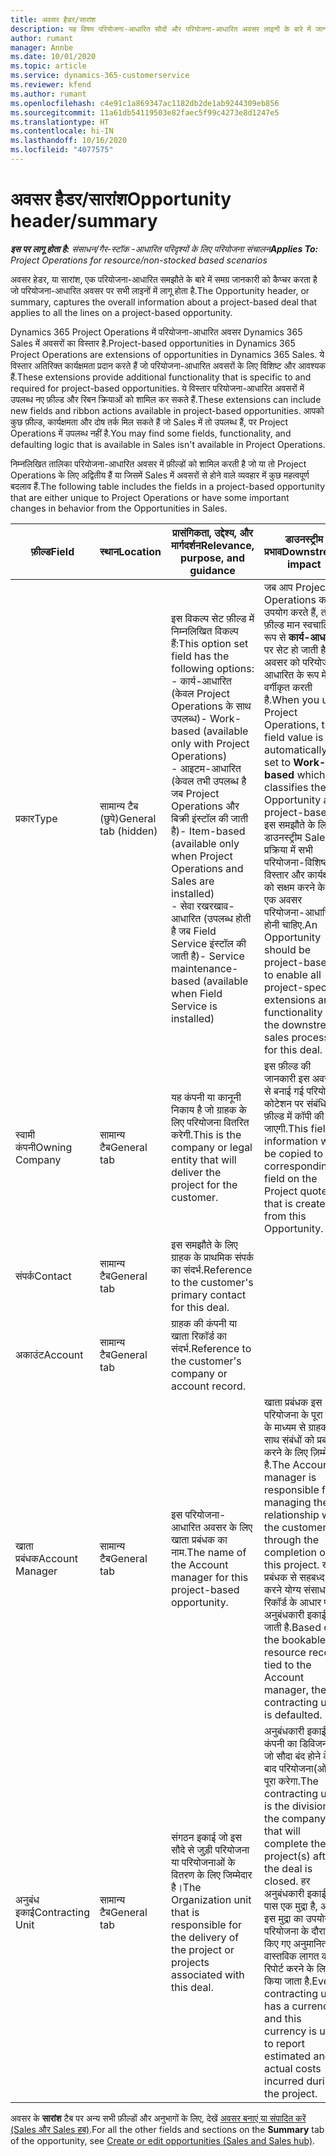 ```yaml
---
title: अवसर हैडर/सारांश
description: यह विषय परियोजना-आधारित सौदों और परियोजना-आधारित अवसर लाइनों के बारे में जानकारी प्रदान करता है.
author: rumant
manager: Annbe
ms.date: 10/01/2020
ms.topic: article
ms.service: dynamics-365-customerservice
ms.reviewer: kfend
ms.author: rumant
ms.openlocfilehash: c4e91c1a869347ac1182db2de1ab9244309eb856
ms.sourcegitcommit: 11a61db54119503e82faec5f99c4273e8d1247e5
ms.translationtype: HT
ms.contentlocale: hi-IN
ms.lasthandoff: 10/16/2020
ms.locfileid: "4077575"
---
```

# <a name="opportunity-headersummary"></a><span data-ttu-id="b828a-103">अवसर हैडर/सारांश</span><span class="sxs-lookup"><span data-stu-id="b828a-103">Opportunity header/summary</span></span>

<span data-ttu-id="b828a-104">_**इस पर लागू होता है:** संसाधन/गैर-स्टॉक -आधारित परिदृश्यों के लिए परियोजना संचालन_</span><span class="sxs-lookup"><span data-stu-id="b828a-104">_**Applies To:** Project Operations for resource/non-stocked based scenarios_</span></span>


<span data-ttu-id="b828a-105">अवसर हेडर, या सारांश, एक परियोजना-आधारित समझौते के बारे में समग्र जानकारी को कैप्चर करता है जो परियोजना-आधारित अवसर पर सभी लाइनों में लागू होता है.</span><span class="sxs-lookup"><span data-stu-id="b828a-105">The Opportunity header, or summary, captures the overall information about a project-based deal that applies to all the lines on a project-based opportunity.</span></span>

<span data-ttu-id="b828a-106">Dynamics 365 Project Operations में परियोजना-आधारित अवसर Dynamics 365 Sales में अवसरों का विस्तार है.</span><span class="sxs-lookup"><span data-stu-id="b828a-106">Project-based opportunities in Dynamics 365 Project Operations are extensions of opportunities in Dynamics 365 Sales.</span></span> <span data-ttu-id="b828a-107">ये विस्तार अतिरिक्त कार्यक्षमता प्रदान करते हैं जो परियोजना-आधारित अवसरों के लिए विशिष्ट और आवश्यक हैं.</span><span class="sxs-lookup"><span data-stu-id="b828a-107">These extensions provide additional functionality that is specific to and required for project-based opportunities.</span></span> <span data-ttu-id="b828a-108">ये विस्तार परियोजना-आधारित अवसरों में उपलब्ध नए फ़ील्ड और रिबन क्रियाओं को शामिल कर सकते हैं.</span><span class="sxs-lookup"><span data-stu-id="b828a-108">These extensions can include new fields and ribbon actions available in project-based opportunities.</span></span> <span data-ttu-id="b828a-109">आपको कुछ फ़ील्ड, कार्यक्षमता और दोष तर्क मिल सकते हैं जो Sales में तो उपलब्ध हैं, पर Project Operations में उपलब्ध नहीं है.</span><span class="sxs-lookup"><span data-stu-id="b828a-109">You may find some fields, functionality, and defaulting logic that is available in Sales isn't available in Project Operations.</span></span>

<span data-ttu-id="b828a-110">निम्नलिखित तालिका परियोजना-आधारित अवसर में फ़ील्डों को शामिल करती है जो या तो Project Operations के लिए अद्वितीय हैं या जिसमें Sales में अवसरों से होने वाले व्यवहार में कुछ महत्वपूर्ण बदलाव हैं.</span><span class="sxs-lookup"><span data-stu-id="b828a-110">The following table includes the fields in a project-based opportunity that are either unique to Project Operations or have some important changes in behavior from the Opportunities in Sales.</span></span>

| <span data-ttu-id="b828a-111">**फ़ील्ड**</span><span class="sxs-lookup"><span data-stu-id="b828a-111">**Field**</span></span> | <span data-ttu-id="b828a-112">**स्थान**</span><span class="sxs-lookup"><span data-stu-id="b828a-112">**Location**</span></span> | <span data-ttu-id="b828a-113">**प्रासंगिकता, उद्देश्य, और मार्गदर्शन**</span><span class="sxs-lookup"><span data-stu-id="b828a-113">**Relevance, purpose, and guidance**</span></span> | <span data-ttu-id="b828a-114">**डाउनस्ट्रीम प्रभाव**</span><span class="sxs-lookup"><span data-stu-id="b828a-114">**Downstream impact**</span></span> |
| --- | --- | --- | --- |
| <span data-ttu-id="b828a-115">प्रकार</span><span class="sxs-lookup"><span data-stu-id="b828a-115">Type</span></span> | <span data-ttu-id="b828a-116">सामान्य टैब (छुपे)</span><span class="sxs-lookup"><span data-stu-id="b828a-116">General tab (hidden)</span></span> | <span data-ttu-id="b828a-117">इस विकल्प सेट फ़ील्ड में निम्नलिखित विकल्प हैं:</span><span class="sxs-lookup"><span data-stu-id="b828a-117">This option set field has the following options:</span></span></br><span data-ttu-id="b828a-118">- कार्य-आधारित (केवल Project Operations के साथ उपलब्ध)</span><span class="sxs-lookup"><span data-stu-id="b828a-118">- Work-based (available only with Project Operations)</span></span></br><span data-ttu-id="b828a-119">- आइटम-आधारित (केवल तभी उपलब्ध है जब Project Operations और बिक्री इंस्टॉल की जाती है)</span><span class="sxs-lookup"><span data-stu-id="b828a-119">- Item-based (available only when Project Operations and Sales are installed)</span></span></br><span data-ttu-id="b828a-120">- सेवा रखरखाव-आधारित (उपलब्ध होती है जब Field Service इंस्टॉल की जाती है)</span><span class="sxs-lookup"><span data-stu-id="b828a-120">- Service maintenance-based (available when Field Service is installed)</span></span> | <span data-ttu-id="b828a-121">जब आप Project Operations का उपयोग करते हैं, तो यह फ़ील्ड मान स्वचालित रूप से **कार्य-आधारित** पर सेट हो जाती है जो अवसर को परियोजना-आधारित के रूप में वर्गीकृत करती है.</span><span class="sxs-lookup"><span data-stu-id="b828a-121">When you use Project Operations, this field value is automatically set to **Work-based** which classifies the Opportunity as project-based.</span></span> <span data-ttu-id="b828a-122">इस समझौते के लिए डाउनस्ट्रीम Sales प्रक्रिया में सभी परियोजना-विशिष्ट विस्तार और कार्यक्षमता को सक्षम करने के लिए एक अवसर परियोजना-आधारित होनी चाहिए.</span><span class="sxs-lookup"><span data-stu-id="b828a-122">An Opportunity should be project-based to enable all project-specific extensions and functionality in the downstream sales process for this deal.</span></span> |
| <span data-ttu-id="b828a-123">स्वामी कंपनी</span><span class="sxs-lookup"><span data-stu-id="b828a-123">Owning Company</span></span> | <span data-ttu-id="b828a-124">सामान्य टैब</span><span class="sxs-lookup"><span data-stu-id="b828a-124">General tab</span></span> | <span data-ttu-id="b828a-125">यह कंपनी या कानूनी निकाय है जो ग्राहक के लिए परियोजना वितरित करेगी.</span><span class="sxs-lookup"><span data-stu-id="b828a-125">This is the company or legal entity that will deliver the project for the customer.</span></span> | <span data-ttu-id="b828a-126">इस फ़ील्ड की जानकारी इस अवसर से बनाई गई परियोजना कोटेशन पर संबंधित फ़ील्ड में कॉपी की जाएगी.</span><span class="sxs-lookup"><span data-stu-id="b828a-126">This field information will be copied to the corresponding field on the Project quote that is created from this Opportunity.</span></span> |
| <span data-ttu-id="b828a-127">संपर्क</span><span class="sxs-lookup"><span data-stu-id="b828a-127">Contact</span></span> | <span data-ttu-id="b828a-128">सामान्य टैब</span><span class="sxs-lookup"><span data-stu-id="b828a-128">General tab</span></span> | <span data-ttu-id="b828a-129">इस समझौते के लिए ग्राहक के प्राथमिक संपर्क का संदर्भ.</span><span class="sxs-lookup"><span data-stu-id="b828a-129">Reference to the customer's primary contact for this deal.</span></span> | |
| <span data-ttu-id="b828a-130">अकाउंट</span><span class="sxs-lookup"><span data-stu-id="b828a-130">Account</span></span> | <span data-ttu-id="b828a-131">सामान्य टैब</span><span class="sxs-lookup"><span data-stu-id="b828a-131">General tab</span></span> | <span data-ttu-id="b828a-132">ग्राहक की कंपनी या खाता रिकॉर्ड का संदर्भ.</span><span class="sxs-lookup"><span data-stu-id="b828a-132">Reference to the customer's company or account record.</span></span> | |
| <span data-ttu-id="b828a-133">खाता प्रबंधक</span><span class="sxs-lookup"><span data-stu-id="b828a-133">Account Manager</span></span> | <span data-ttu-id="b828a-134">सामान्य टैब</span><span class="sxs-lookup"><span data-stu-id="b828a-134">General tab</span></span> | <span data-ttu-id="b828a-135">इस परियोजना-आधारित अवसर के लिए खाता प्रबंधक का नाम.</span><span class="sxs-lookup"><span data-stu-id="b828a-135">The name of the Account manager for this project-based opportunity.</span></span> | <span data-ttu-id="b828a-136">खाता प्रबंधक इस परियोजना के पूरा होने के माध्यम से ग्राहक के साथ संबंधों को प्रबंधित करने के लिए ज़िम्मेदार है.</span><span class="sxs-lookup"><span data-stu-id="b828a-136">The Account manager is responsible for managing the relationship with the customer through the completion of this project.</span></span> <span data-ttu-id="b828a-137">खाता प्रबंधक से सहबध्द बुक करने योग्य संसाधन रिकॉर्ड के आधार पर, अनुबंधकारी इकाई चूक जाती है.</span><span class="sxs-lookup"><span data-stu-id="b828a-137">Based on the bookable resource record tied to the Account manager, the contracting unit is defaulted.</span></span> |
| <span data-ttu-id="b828a-138">अनुबंध इकाई</span><span class="sxs-lookup"><span data-stu-id="b828a-138">Contracting Unit</span></span> | <span data-ttu-id="b828a-139">सामान्य टैब</span><span class="sxs-lookup"><span data-stu-id="b828a-139">General tab</span></span> | <span data-ttu-id="b828a-140">संगठन इकाई जो इस सौदे से जुड़ी परियोजना या परियोजनाओं के वितरण के लिए जिम्मेदार है।</span><span class="sxs-lookup"><span data-stu-id="b828a-140">The Organization unit that is responsible for the delivery of the project or projects associated with this deal.</span></span> | <span data-ttu-id="b828a-141">अनुबंधकारी इकाई कंपनी का डिविजन है जो सौदा बंद होने के बाद परियोजना(ओं) को पूरा करेगा.</span><span class="sxs-lookup"><span data-stu-id="b828a-141">The contracting unit is the division of the company that will complete the project(s) after the deal is closed.</span></span> <span data-ttu-id="b828a-142">हर अनुबंधकारी इकाई के पास एक मुद्रा है, और इस मुद्रा का उपयोग परियोजना के दौरान किए गए अनुमानित और वास्तविक लागत की रिपोर्ट करने के लिए किया जाता है.</span><span class="sxs-lookup"><span data-stu-id="b828a-142">Every contracting unit has a currency, and this currency is used to report estimated and actual costs incurred during the project.</span></span> |

<span data-ttu-id="b828a-143">अवसर के **सारांश** टैब पर अन्य सभी फ़ील्डों और अनुभागों के लिए, देखें [अवसर बनाएं या संपादित करें (Sales और Sales हब)](https://docs.microsoft.com/dynamics365/sales-enterprise/create-edit-opportunity-sales).</span><span class="sxs-lookup"><span data-stu-id="b828a-143">For all the other fields and sections on the **Summary** tab of the opportunity, see [Create or edit opportunities (Sales and Sales hub)](https://docs.microsoft.com/dynamics365/sales-enterprise/create-edit-opportunity-sales).</span></span>
